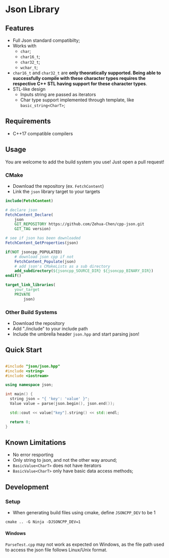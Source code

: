 # Json Library

## Features

- Full Json standard compatibilty;
- Works with
  - `char`;
  - `char16_t`;
  - `char32_t`;
  - `wchar_t`;
- `char16_t` and `char32_t` are **only theoratically supported. Being able
  to successfully compile with these character types requires the respective
  C++ STL having support for these character types**.
- STL-like design
  - Inputs string are passed as iterators
  - Char type support implemented through template, like `basic_string<CharT>`;

## Requirements

- C++17 compatible compilers

## Usage

You are welcome to add the build system you use! Just open a pull request!

### CMake

- Download the repository (ex. `FetchContent`)
- Link the `json` library target to your targets

```cmake
include(FetchContent)

# declare json
FetchContent_Declare(
    json
    GIT_REPOSITORY https://github.com/Zehua-Chen/cpp-json.git
    GIT_TAG version)

# see if json has been downloaded
FetchContent_GetProperties(json)

if(NOT jsoncpp_POPULATED)
    # download json cpp if not
    FetchContent_Populate(json)
    # add json's CMakeLists as a sub directory
    add_subdirectory(${jsoncpp_SOURCE_DIR} ${jsoncpp_BINARY_DIR})
endif()

target_link_libraries(
    your_target
    PRIVATE
        json)
```

### Other Build Systems

- Download the repository
- Add "./include" to your include path
- Include the umbrella header `json.hpp` and start parsing json!

## Quick Start

```cpp

#include "json/json.hpp"
#include <string>
#include <iostream>

using namespace json;

int main() {
  string json = "{ 'key': 'value' }";
  Value value = parse(json.begin(), json.end());

  std::cout << value["key"].string() << std::endl;

  return 0;
}
```

## Known Limitations

- No error resporting
- Only string to json, and not the other way around;
- `BasicValue<CharT>` does not have iterators
- `BasicValue<CharT>` only have basic data access methods;

## Development

### Setup

- When generating build files using cmake, define `JSONCPP_DEV` to be 1

```
cmake .. -G Ninja -DJSONCPP_DEV=1
```

#### Windows

`ParseTest.cpp` may not work as expected on Windows, as the file path used to
access the json file follows Linux/Unix format.
